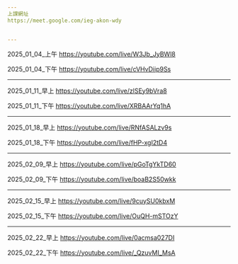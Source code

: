 ```yaml
---
上課網址
https://meet.google.com/ieg-akon-wdy


---
```

2025_01_04_上午
https://youtube.com/live/W3Jb_JyBWl8

2025_01_04_下午
https://youtube.com/live/cVHvDiip9Ss


---
2025_01_11_早上
https://youtube.com/live/zlSEy9bVra8

2025_01_11_下午
https://youtube.com/live/XRBAArYq1hA


---
2025_01_18_早上
https://youtube.com/live/RNfASALzv9s

2025_01_18_下午
https://youtube.com/live/fHP-xgI2tD4


---
2025_02_09_早上
https://youtube.com/live/pGoTgYkTD60

2025_02_09_下午
https://youtube.com/live/boaB2S50wkk


---
2025_02_15_早上
https://youtube.com/live/9cuySU0kbxM

2025_02_15_下午
https://youtube.com/live/OuQH-mSTOzY


---
2025_02_22_早上
https://youtube.com/live/0acmsa027DI

2025_02_22_下午
https://youtube.com/live/_QzuvMI_MsA